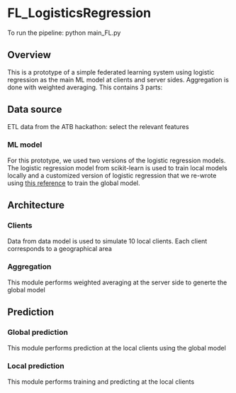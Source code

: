 # FL_LogisticsRegression


To run the pipeline:  python main_FL.py 


## Overview
This is a prototype of a simple federated learning system using logistic regression as the main ML model at clients and server sides. Aggregation is done with weighted averaging. This contains 3 parts:

## Data source
ETL data from the ATB hackathon: select the relevant features

### ML model
For this prototype, we used two versions of the logistic regression models. The logistic regression model from scikit-learn is used to train local models locally and a customized version of logistic regression that we re-wrote using [this reference](
https://developer.ibm.com/articles/implementing-logistic-regression-from-scratch-in-python/) to train the global model.

## Architecture
### Clients
Data from data model is used to simulate 10 local clients. Each client corresponds to a geographical area

### Aggregation
This module performs weighted averaging at the server side to generte the global model

## Prediction
### Global prediction
This module performs prediction at the local clients using the global model

### Local prediction
This module performs training and predicting at the local clients
